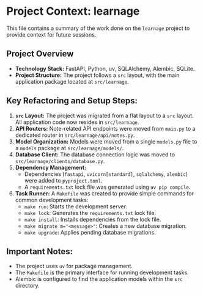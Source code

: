 # Project Context: learnage

This file contains a summary of the work done on the `learnage` project to provide context for future sessions.

## Project Overview
- **Technology Stack:** FastAPI, Python, uv, SQLAlchemy, Alembic, SQLite.
- **Project Structure:** The project follows a `src` layout, with the main application package located at `src/learnage`.

## Key Refactoring and Setup Steps:
1.  **`src` Layout:** The project was migrated from a flat layout to a `src` layout. All application code now resides in `src/learnage`.
2.  **API Routers:** Note-related API endpoints were moved from `main.py` to a dedicated router in `src/learnage/api/notes.py`.
3.  **Model Organization:** Models were moved from a single `models.py` file to a `models` package at `src/learnage/models/`.
4.  **Database Client:** The database connection logic was moved to `src/learnage/clients/database.py`.
5.  **Dependency Management:**
    - Dependencies (`fastapi`, `uvicorn[standard]`, `sqlalchemy`, `alembic`) were added to `pyproject.toml`.
    - A `requirements.txt` lock file was generated using `uv pip compile`.
6.  **Task Runner:** A `Makefile` was created to provide simple commands for common development tasks:
    - `make run`: Starts the development server.
    - `make lock`: Generates the `requirements.txt` lock file.
    - `make install`: Installs dependencies from the lock file.
    - `make migrate m="<message>"`: Creates a new database migration.
    - `make upgrade`: Applies pending database migrations.

## Important Notes:
- The project uses `uv` for package management.
- The `Makefile` is the primary interface for running development tasks.
- Alembic is configured to find the application models within the `src` directory.
